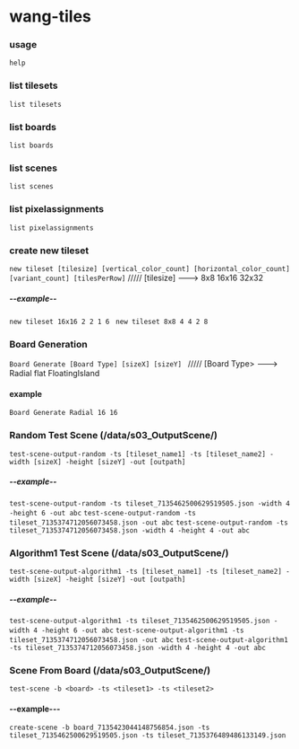 # wang-tiles

### usage

```help```

### list tilesets

```list tilesets ```

### list boards

```list boards ```

### list  scenes

```list scenes```

### list pixelassignments

```list pixelassignments```


### create new tileset

```new tileset [tilesize] [vertical_color_count] [horizontal_color_count] [variant_count] [tilesPerRow]``` ///// [tilesize] ---> 8x8 16x16 32x32

##### --example--
```new tileset 16x16 2 2 1 6 ```
```new tileset 8x8 4 4 2 8 ```

### Board Generation

```Board Generate [Board Type] [sizeX] [sizeY] ```  ///// [Board Type> ---> Radial flat FloatingIsland

#### example

```Board Generate Radial 16 16```

### Random Test Scene (/data/s03_OutputScene/)

```test-scene-output-random -ts [tileset_name1] -ts [tileset_name2] -width [sizeX] -height [sizeY] -out [outpath] ```

##### --example--
``` test-scene-output-random -ts tileset_7135462500629519505.json -width 4 -height 6 -out abc ```
``` test-scene-output-random -ts tileset_7135374712056073458.json -out abc ```
``` test-scene-output-random -ts tileset_7135374712056073458.json -width 4 -height 4 -out abc ```


### Algorithm1 Test Scene (/data/s03_OutputScene/)

```test-scene-output-algorithm1 -ts [tileset_name1] -ts [tileset_name2] -width [sizeX] -height [sizeY] -out [outpath] ```

##### --example--
``` test-scene-output-algorithm1 -ts tileset_7135462500629519505.json -width 4 -height 6 -out abc ```
``` test-scene-output-algorithm1 -ts tileset_7135374712056073458.json -out abc ```
``` test-scene-output-algorithm1 -ts tileset_7135374712056073458.json -width 4 -height 4 -out abc ```

### Scene From Board (/data/s03_OutputScene/)

```test-scene -b <board> -ts <tileset1> -ts <tileset2> ```
#### --example---
```create-scene -b board_7135423044148756854.json -ts tileset_7135462500629519505.json -ts tileset_7135376489486133149.json ``` 
